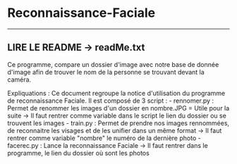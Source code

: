 # Reconnaissance-Faciale

-----------------------------------
LIRE LE README -> readMe.txt
-----------------------------------

Ce programme, compare un dossier d'image avec notre base de donnée d'image afin de trouver le nom
de la personne se trouvant devant la caméra. 


Expliquations : 
Ce document regroupe la notice d'utilisation du programme de reconnaissance Faciale. 
Il est composé de 3 script : 
	- rennomer.py : Permet de renommer les images d'un dossier en nombre.JPG = Utile pour la suite
		-> Il faut rentrer comme variable dans le script le lien du dossier ou se trouvent les images
	- train.py : Permet de prendre nos images rennommées, de reconnaitre les visages et de les unifier dans un même format
		-> Il faut rentrer comme variable "nombre" le numéro de la dernière photo
	- facerec.py : Lance la reconnaissance Faciale
		-> Il faut rentrer dans le programme, le lien du dossier où sont les photos

